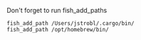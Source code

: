 Don't forget to run fish_add_paths

```
fish_add_path /Users/jstrobl/.cargo/bin/
fish_add_path /opt/homebrew/bin/
```
